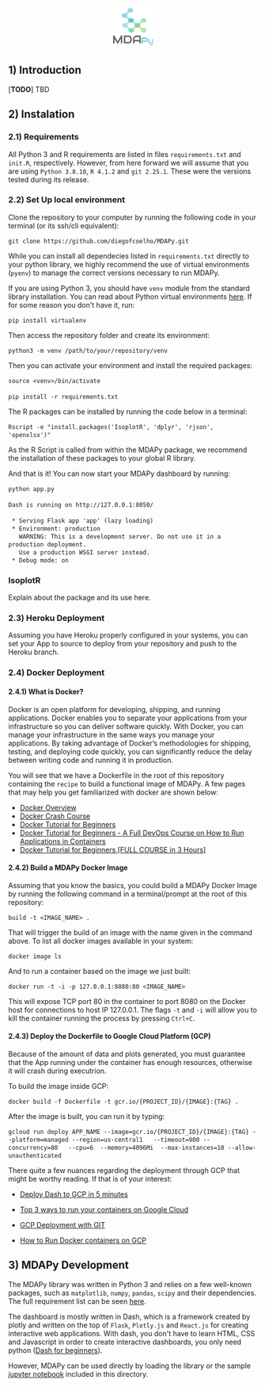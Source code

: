 <!-- ![MDAPy Logo](assets/img/logo.png) -->
<p align="center" width="100%">
  <img align="center" src="assets/img/logo.png">   
</p>

## 1) Introduction
[**TODO**] TBD
<!-- $~$ -->
## 2) Instalation
### 2.1) Requirements
All Python 3 and R requirements are listed in files `requirements.txt` and `init.R`, respectively. However, from here forward we will assume that you are using `Python 3.8.10`, `R 4.1.2` and `git 2.25.1`. These were the versions tested during its release.

### 2.2) Set Up local environment

Clone the repository to your computer by running the following code in your terminal (or its ssh/cli equivalent):

```
git clone https://github.com/diegofcoelho/MDAPy.git
```

While you can install all dependecies listed in `requirements.txt` directly to your python library, we highly recommend the use of virtual environments (`pyenv`) to manage the correct versions necessary to run MDAPy.

If you are using Python 3, you should have `venv` module from the standard library installation. You can read about Python virtual environments [here](https://docs.python.org/3/library/venv.html). If for some reason you don't have it, run:
```
pip install virtualenv
```

Then access the repository folder and create its environment:
```(python, enviroment)
python3 -m venv /path/to/your/repository/venv
```
Then you can activate your environment and install the required packages: 
```
source <venv>/bin/activate

pip install -r requirements.txt
```
The R packages can be installed by running the code below in a terminal:

```
Rscript -e "install.packages('IsoplotR', 'dplyr', 'rjson', 'openxlsx')"
```
As the R Script is called from within the MDAPy package, we recommend the installation of these packages to your global R library.

And that is it! You can now start your MDAPy dashboard by running:

```
python app.py

Dash is running on http://127.0.0.1:8050/

 * Serving Flask app 'app' (lazy loading)
 * Environment: production
   WARNING: This is a development server. Do not use it in a production deployment.
   Use a production WSGI server instead.
 * Debug mode: on
```
### IsoplotR
Explain about the package and its use here.
### 2.3) Heroku Deployment
Assuming you have Heroku properly configured in your systems, you can set your App to source to deploy from your repository and push to the Heroku branch.

### 2.4) Docker Deployment
#### 2.4.1) What is Docker?
Docker is an open platform for developing, shipping, and running applications. Docker enables you to separate your applications from your infrastructure so you can deliver software quickly. With Docker, you can manage your infrastructure in the same ways you manage your applications. By taking advantage of Docker’s methodologies for shipping, testing, and deploying code quickly, you can significantly reduce the delay between writing code and running it in production.

You will see that we have a Dockerfile in the root of this repository containing the `recipe` to build a functional image of MDAPy. A few pages that may help you get familiarized with docker are shown below:
- [Docker Overview](https://docs.docker.com/get-started/overview/)
- [Docker Crash Course](https://docker-curriculum.com/)
- [Docker Tutorial for Beginners](https://www.youtube.com/watch?v=pTFZFxd4hOI)
- [Docker Tutorial for Beginners - A Full DevOps Course on How to Run Applications in Containers](https://www.youtube.com/watch?v=fqMOX6JJhGo)
- [Docker Tutorial for Beginners [FULL COURSE in 3 Hours]](https://www.youtube.com/watch?v=3c-iBn73dDE)

#### 2.4.2) Build a MDAPy Docker Image
Assuming that you know the basics, you could build a MDAPy Docker Image by running the following command in a terminal/prompt at the root of this repository:
```
build -t <IMAGE_NAME> .
```

That will trigger the build of an image with the name given in the command above. To list all docker images available in your system:

```
docker image ls
```

And to run a container based on the image we just built:

```
docker run -t -i -p 127.0.0.1:8080:80 <IMAGE_NAME>
```

This will expose TCP port 80 in the container to port 8080 on the Docker host for connections to host IP 127.0.0.1. The flags `-t` and `-i` will allow you to kill the container running the process by pressing `Ctrl+C`.

#### 2.4.3) Deploy the Dockerfile to Google Cloud Platform (GCP)
Because of the amount of data and plots generated, you must guarantee that the App running under the container has enough resources, otherwise it will crash during executrion.

To build the image inside GCP:
```
docker build -f Dockerfile -t gcr.io/{PROJECT_ID}/{IMAGE}:{TAG} .
```

After the image is built, you can run it by typing:
```
gcloud run deploy APP_NAME --image=gcr.io/{PROJECT_ID}/{IMAGE}:{TAG} --platform=managed --region=us-central1   --timeout=900 --concurrency=80   --cpu=6  --memory=4096Mi  --max-instances=10 --allow-unauthenticated
```

There quite a few nuances regarding the deployment through GCP that might be worthy reading. If that is of your interest:


- [Deploy Dash to GCP in 5 minutes](https://medium.com/kunder/deploying-dash-to-cloud-run-5-minutes-c026eeea46d4)


- [Top 3 ways to run your containers on Google Cloud](https://www.youtube.com/watch?v=jh0fPT-AWwM)
- [GCP Deployment with GIT](https://medium.com/lfdev-blog/google-cloud-compute-deploy-com-git-d8feec8c933a)

- [How to Run Docker containers on GCP](https://www.cloudsavvyit.com/4589/how-to-run-docker-containers-on-google-cloud-platform/)


## 3) MDAPy Development

The MDAPy library was written in Python 3 and relies on a few well-known packages, such as `matplotlib`, `numpy`, `pandas`, `scipy` and their dependencies. The full requirement list can be seen [here](requirements.txt).

The dashboard is mostly written in Dash, which is a framework created by plotly and written on the top of `Flask`, `Plotly.js` and `React.js` for creating interactive web applications. With dash, you don't have to learn HTML, CSS and Javascript in order to create interactive dashboards, you only need python ([Dash for beginners](https://towardsdatascience.com/dash-for-beginners-create-interactive-python-dashboards-338bfcb6ffa4#:~:text=Dash%20is%20a%20python%20framework,dashboards%2C%20you%20only%20need%20python.)).

However, MDAPy can be used directly by loading the library or the sample [jupyter notebook](MDAPy/MDAPy.ipynb) included in this directory.

<!-- docker run -it -e PORT=80 -p 8080:80 mdapy -->